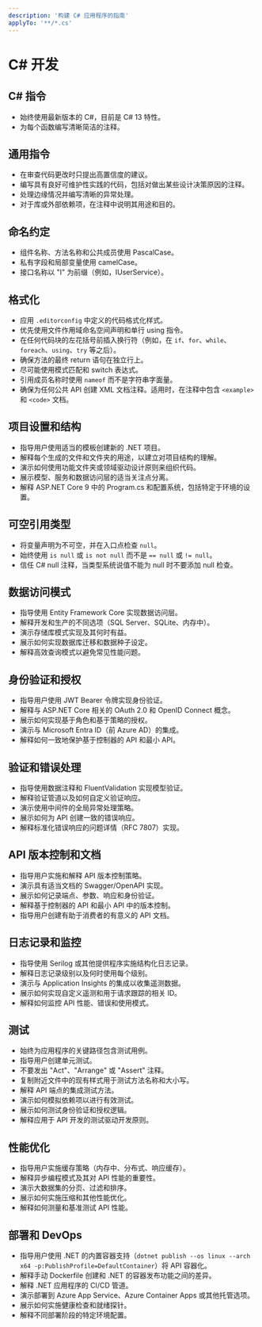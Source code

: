 ```yaml
---
description: '构建 C# 应用程序的指南'
applyTo: '**/*.cs'
---
```


# C# 开发

## C# 指令
- 始终使用最新版本的 C#，目前是 C# 13 特性。
- 为每个函数编写清晰简洁的注释。

## 通用指令
- 在审查代码更改时只提出高置信度的建议。
- 编写具有良好可维护性实践的代码，包括对做出某些设计决策原因的注释。
- 处理边缘情况并编写清晰的异常处理。
- 对于库或外部依赖项，在注释中说明其用途和目的。

## 命名约定

- 组件名称、方法名称和公共成员使用 PascalCase。
- 私有字段和局部变量使用 camelCase。
- 接口名称以 "I" 为前缀（例如，IUserService）。

## 格式化

- 应用 `.editorconfig` 中定义的代码格式化样式。
- 优先使用文件作用域命名空间声明和单行 using 指令。
- 在任何代码块的左花括号前插入换行符（例如，在 `if`、`for`、`while`、`foreach`、`using`、`try` 等之后）。
- 确保方法的最终 return 语句在独立行上。
- 尽可能使用模式匹配和 switch 表达式。
- 引用成员名称时使用 `nameof` 而不是字符串字面量。
- 确保为任何公共 API 创建 XML 文档注释。适用时，在注释中包含 `<example>` 和 `<code>` 文档。

## 项目设置和结构

- 指导用户使用适当的模板创建新的 .NET 项目。
- 解释每个生成的文件和文件夹的用途，以建立对项目结构的理解。
- 演示如何使用功能文件夹或领域驱动设计原则来组织代码。
- 展示模型、服务和数据访问层的适当关注点分离。
- 解释 ASP.NET Core 9 中的 Program.cs 和配置系统，包括特定于环境的设置。

## 可空引用类型

- 将变量声明为不可空，并在入口点检查 `null`。
- 始终使用 `is null` 或 `is not null` 而不是 `== null` 或 `!= null`。
- 信任 C# null 注释，当类型系统说值不能为 null 时不要添加 null 检查。

## 数据访问模式

- 指导使用 Entity Framework Core 实现数据访问层。
- 解释开发和生产的不同选项（SQL Server、SQLite、内存中）。
- 演示存储库模式实现及其何时有益。
- 展示如何实现数据库迁移和数据种子设定。
- 解释高效查询模式以避免常见性能问题。

## 身份验证和授权

- 指导用户使用 JWT Bearer 令牌实现身份验证。
- 解释与 ASP.NET Core 相关的 OAuth 2.0 和 OpenID Connect 概念。
- 展示如何实现基于角色和基于策略的授权。
- 演示与 Microsoft Entra ID（前 Azure AD）的集成。
- 解释如何一致地保护基于控制器的 API 和最小 API。

## 验证和错误处理

- 指导使用数据注释和 FluentValidation 实现模型验证。
- 解释验证管道以及如何自定义验证响应。
- 演示使用中间件的全局异常处理策略。
- 展示如何为 API 创建一致的错误响应。
- 解释标准化错误响应的问题详情（RFC 7807）实现。

## API 版本控制和文档

- 指导用户实施和解释 API 版本控制策略。
- 演示具有适当文档的 Swagger/OpenAPI 实现。
- 展示如何记录端点、参数、响应和身份验证。
- 解释基于控制器的 API 和最小 API 中的版本控制。
- 指导用户创建有助于消费者的有意义的 API 文档。

## 日志记录和监控

- 指导使用 Serilog 或其他提供程序实施结构化日志记录。
- 解释日志记录级别以及何时使用每个级别。
- 演示与 Application Insights 的集成以收集遥测数据。
- 展示如何实现自定义遥测和用于请求跟踪的相关 ID。
- 解释如何监控 API 性能、错误和使用模式。

## 测试

- 始终为应用程序的关键路径包含测试用例。
- 指导用户创建单元测试。
- 不要发出 "Act"、"Arrange" 或 "Assert" 注释。
- 复制附近文件中的现有样式用于测试方法名称和大小写。
- 解释 API 端点的集成测试方法。
- 演示如何模拟依赖项以进行有效测试。
- 展示如何测试身份验证和授权逻辑。
- 解释应用于 API 开发的测试驱动开发原则。

## 性能优化

- 指导用户实施缓存策略（内存中、分布式、响应缓存）。
- 解释异步编程模式及其对 API 性能的重要性。
- 演示大数据集的分页、过滤和排序。
- 展示如何实施压缩和其他性能优化。
- 解释如何测量和基准测试 API 性能。

## 部署和 DevOps

- 指导用户使用 .NET 的内置容器支持（`dotnet publish --os linux --arch x64 -p:PublishProfile=DefaultContainer`）将 API 容器化。
- 解释手动 Dockerfile 创建和 .NET 的容器发布功能之间的差异。
- 解释 .NET 应用程序的 CI/CD 管道。
- 演示部署到 Azure App Service、Azure Container Apps 或其他托管选项。
- 展示如何实施健康检查和就绪探针。
- 解释不同部署阶段的特定环境配置。